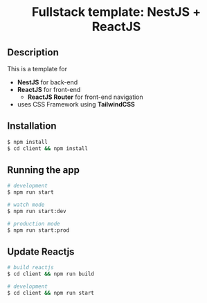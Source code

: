 <center><h1>Fullstack template: NestJS + ReactJS</h1></center>

## Description
This is a template for 
- **NestJS** for back-end
- **ReactJS** for front-end
  - **ReactJS Router** for front-end navigation
- uses CSS Framework using **TailwindCSS** 

## Installation

```bash
$ npm install
$ cd client && npm install
```

## Running the app

```bash
# development
$ npm run start

# watch mode
$ npm run start:dev

# production mode
$ npm run start:prod
```

## Update Reactjs
```bash
# build reactjs
$ cd client && npm run build

# development
$ cd client && npm run start
```
